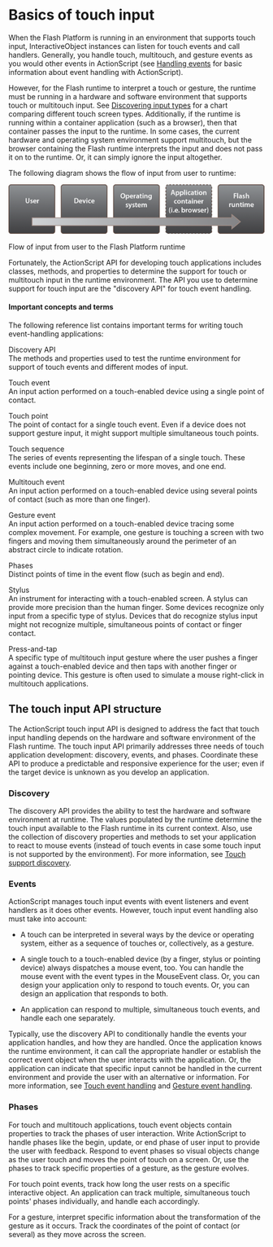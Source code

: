 # Basics of touch input

When the Flash Platform is running in an environment that supports touch input,
InteractiveObject instances can listen for touch events and call handlers.
Generally, you handle touch, multitouch, and gesture events as you would other
events in ActionScript (see
[Handling events](../../core-actionscript-classes/handling-events/index.md) for
basic information about event handling with ActionScript).

However, for the Flash runtime to interpret a touch or gesture, the runtime must
be running in a hardware and software environment that supports touch or
multitouch input. See
[Discovering input types](../basics-of-user-interaction.md#discovering-input-types)
for a chart comparing different touch screen types. Additionally, if the runtime
is running within a container application (such as a browser), then that
container passes the input to the runtime. In some cases, the current hardware
and operating system environment support multitouch, but the browser containing
the Flash runtime interprets the input and does not pass it on to the runtime.
Or, it can simply ignore the input altogether.

The following diagram shows the flow of input from user to runtime:

![](../../img/ig_touch_flow_popup.png)

Flow of input from user to the Flash Platform runtime

Fortunately, the ActionScript API for developing touch applications includes
classes, methods, and properties to determine the support for touch or
multitouch input in the runtime environment. The API you use to determine
support for touch input are the "discovery API" for touch event handling.

#### Important concepts and terms

The following reference list contains important terms for writing touch
event-handling applications:

Discovery API  
The methods and properties used to test the runtime environment for support of
touch events and different modes of input.

Touch event  
An input action performed on a touch-enabled device using a single point of
contact.

Touch point  
The point of contact for a single touch event. Even if a device does not support
gesture input, it might support multiple simultaneous touch points.

Touch sequence  
The series of events representing the lifespan of a single touch. These events
include one beginning, zero or more moves, and one end.

Multitouch event  
An input action performed on a touch-enabled device using several points of
contact (such as more than one finger).

Gesture event  
An input action performed on a touch-enabled device tracing some complex
movement. For example, one gesture is touching a screen with two fingers and
moving them simultaneously around the perimeter of an abstract circle to
indicate rotation.

Phases  
Distinct points of time in the event flow (such as begin and end).

Stylus  
An instrument for interacting with a touch-enabled screen. A stylus can provide
more precision than the human finger. Some devices recognize only input from a
specific type of stylus. Devices that do recognize stylus input might not
recognize multiple, simultaneous points of contact or finger contact.

Press-and-tap  
A specific type of multitouch input gesture where the user pushes a finger
against a touch-enabled device and then taps with another finger or pointing
device. This gesture is often used to simulate a mouse right-click in multitouch
applications.

## The touch input API structure

The ActionScript touch input API is designed to address the fact that touch
input handling depends on the hardware and software environment of the Flash
runtime. The touch input API primarily addresses three needs of touch
application development: discovery, events, and phases. Coordinate these API to
produce a predictable and responsive experience for the user; even if the target
device is unknown as you develop an application.

### Discovery

The discovery API provides the ability to test the hardware and software
environment at runtime. The values populated by the runtime determine the touch
input available to the Flash runtime in its current context. Also, use the
collection of discovery properties and methods to set your application to react
to mouse events (instead of touch events in case some touch input is not
supported by the environment). For more information, see
[Touch support discovery](./touch-support-discovery.md).

### Events

ActionScript manages touch input events with event listeners and event handlers
as it does other events. However, touch input event handling also must take into
account:

- A touch can be interpreted in several ways by the device or operating system,
  either as a sequence of touches or, collectively, as a gesture.

- A single touch to a touch-enabled device (by a finger, stylus or pointing
  device) always dispatches a mouse event, too. You can handle the mouse event
  with the event types in the MouseEvent class. Or, you can design your
  application only to respond to touch events. Or, you can design an application
  that responds to both.

- An application can respond to multiple, simultaneous touch events, and handle
  each one separately.

Typically, use the discovery API to conditionally handle the events your
application handles, and how they are handled. Once the application knows the
runtime environment, it can call the appropriate handler or establish the
correct event object when the user interacts with the application. Or, the
application can indicate that specific input cannot be handled in the current
environment and provide the user with an alternative or information. For more
information, see [Touch event handling](./touch-event-handling.md) and
[Gesture event handling](./gesture-event-handling.md).

### Phases

For touch and multitouch applications, touch event objects contain properties to
track the phases of user interaction. Write ActionScript to handle phases like
the begin, update, or end phase of user input to provide the user with feedback.
Respond to event phases so visual objects change as the user touch and moves the
point of touch on a screen. Or, use the phases to track specific properties of a
gesture, as the gesture evolves.

For touch point events, track how long the user rests on a specific interactive
object. An application can track multiple, simultaneous touch points' phases
individually, and handle each accordingly.

For a gesture, interpret specific information about the transformation of the
gesture as it occurs. Track the coordinates of the point of contact (or several)
as they move across the screen.
